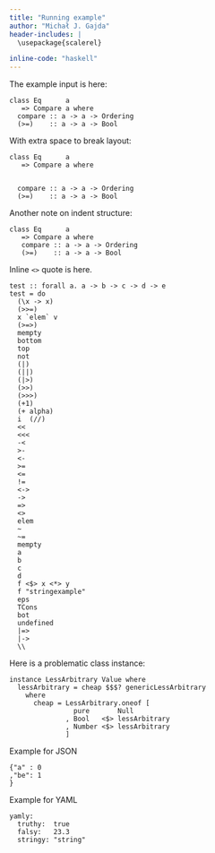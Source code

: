 ```yaml
---
title: "Running example"
author: "Michał J. Gajda"
header-includes: |
  \usepackage{scalerel}

inline-code: "haskell"
---
```


The example input is here:
```{.haskell}
class Eq      a
   => Compare a where
  compare :: a -> a -> Ordering
  (>=)    :: a -> a -> Bool
```

With extra space to break layout:

```{.haskell}
class Eq      a
   => Compare a where


  compare :: a -> a -> Ordering
  (>=)    :: a -> a -> Bool
```

Another note on indent structure:
```{.haskell}
class Eq      a
   => Compare a where
   compare :: a -> a -> Ordering
   (>=)    :: a -> a -> Bool
```

Inline `<>` quote is here.

```{.haskell}
test :: forall a. a -> b -> c -> d -> e
test = do
  (\x -> x)
  (>>=)
  x `elem` v
  (>=>)
  mempty
  bottom
  top
  not
  (|)
  (||)
  (|>)
  (>>)
  (>>>)
  (+1)
  (+ alpha)
  i  (//)
  <<
  <<<
  -<
  >-
  <-
  >=
  <=
  !=
  <->
  ->
  =>
  <>
  elem
  ~
  ~=
  mempty
  a
  b
  c
  d
  f <$> x <*> y
  f "stringexample"
  eps
  TCons
  bot
  undefined
  |=>
  |->
  \\
```

Here is a problematic class instance:

```{.haskell}
instance LessArbitrary Value where
  lessArbitrary = cheap $$$? genericLessArbitrary
    where
      cheap = LessArbitrary.oneof [
                pure       Null
              , Bool   <$> lessArbitrary
              , Number <$> lessArbitrary
              ]
```

Example for JSON
```{.json}
{"a" : 0
,"be": 1
}
```

Example for YAML
```{.yaml}
yamly:
  truthy:  true
  falsy:   23.3
  stringy: "string"
```
